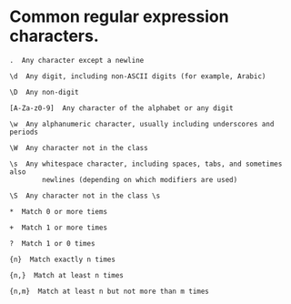 # Common regular expression characters.
    
    .  Any character except a newline

    \d  Any digit, including non-ASCII digits (for example, Arabic)

    \D  Any non-digit

    [A-Za-z0-9]  Any character of the alphabet or any digit

    \w  Any alphanumeric character, usually including underscores and periods

    \W  Any character not in the class 
    
    \s  Any whitespace character, including spaces, tabs, and sometimes also 
            newlines (depending on which modifiers are used)

    \S  Any character not in the class \s

    *  Match 0 or more tiems
    
    +  Match 1 or more times
    
    ?  Match 1 or 0 times
    
    {n}  Match exactly n times
    
    {n,}  Match at least n times
    
    {n,m}  Match at least n but not more than m times
